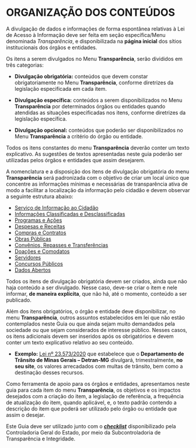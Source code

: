 # ORGANIZAÇÃO DOS CONTEÚDOS

A divulgação de dados e informações de forma espontânea relativas à Lei de Acesso à Informação deve ser feita em seção específica/Menu denominada *Transparência*, e disponibilizada na **página inicial** dos sítios institucionais dos órgãos e entidades. 

Os itens a serem divulgados no Menu **Transparência**, serão divididos em três categorias:

- **Divulgação obrigatória:** conteúdos que devem constar obrigatoriamente no Menu **Transparência**, conforme diretrizes da legislação especificada em cada item.

- **Divulgação específica:** conteúdos a serem disponibilizados no Menu **Transparência** por determinados órgãos ou entidades quando atendidas as situações especificadas nos itens, conforme diretrizes da legislação específica.

- **Divulgação opcional:** conteúdos que poderão ser disponibilizados no Menu **Transparência** a critério do órgão ou entidade.

Todos os itens constantes do menu **Transparência**  deverão conter um texto explicativo. As sugestões de textos apresentadas neste guia poderão ser utilizadas pelos órgãos e entidades que assim desejarem.

A nomenclatura e a disposição dos itens de divulgação obrigatória do menu **Transparência** será padronizada com o objetivo de criar um local único que concentre as informações mínimas e necessárias de transparência ativa de modo a facilitar a localização da informação pelo cidadão e devem observar a seguinte estrutura abaixo:

- [Serviço de Informação ao Cidadão](servico-informacao.md)
- [Informações Classificadas e Desclassificadas](informacoes-classificadas.md)
- [Programas e Ações](programas-acoes.md)
- [Despesas e Receitas](despesas-receitas.md)
- [Compras e Contratos](compras-contratos.md)
- [Obras Públicas](obras-publicas.md)
- [Convênios, Repasses e Transferências](convenios-repasses.md)
- [Doações e Comodatos](doacoes.md)
- [Servidores](servidores.md)
- [Concursos Públicos](concursos-publicos.md)
- [Dados Abertos](dados-abertos.md)

Todos os itens de divulgação obrigatória devem ser criados, ainda que não haja conteúdo a ser divulgado. Nesse caso, deve-se criar o item e nele informar, **de maneira explícita**, que não há, até o momento, conteúdo a ser publicado. 

Além dos itens obrigatórios, o órgão e entidade deve disponibilizar, no menu **Transparência**, outros assuntos estabelecidos em lei que não estão contemplados neste Guia ou que ainda sejam muito demandados pela sociedade ou que sejam considerados de interesse público. Nesses casos, os itens adicionais devem ser inseridos após os obrigatórios e devem conter um texto explicativo relativo ao seu conteúdo.

- **Exemplo:** [Lei nº 23.573/2020]( https://www.almg.gov.br/legislacao-mineira/LEI/23573/2020/) que estabelece que o **Departamento de Trânsito de Minas Gerais – Detran-MG** divulgará, trimestralmente, **no seu site**, os valores arrecadados com multas de trânsito, bem como a destinação desses recursos.

Como ferramenta de apoio para os órgãos e entidades, apresentamos neste guia para cada item do menu **Transparência**, os objetivos e os impactos desejados com a criação do item, a legislação de referência, a frequência de atualização do item, quando aplicável, e, o texto padrão contendo a descrição do item que poderá ser utilizado pelo órgão ou entidade que assim o desejar.

Este Guia deve ser utilizado junto com o ***[checklist](https://forms.gle/x6rd1aGHzknH8y5m8)*** disponibilizado pela Controladoria Geral do Estado, por meio da Subcontroladoria de Transparência e Integridade.
